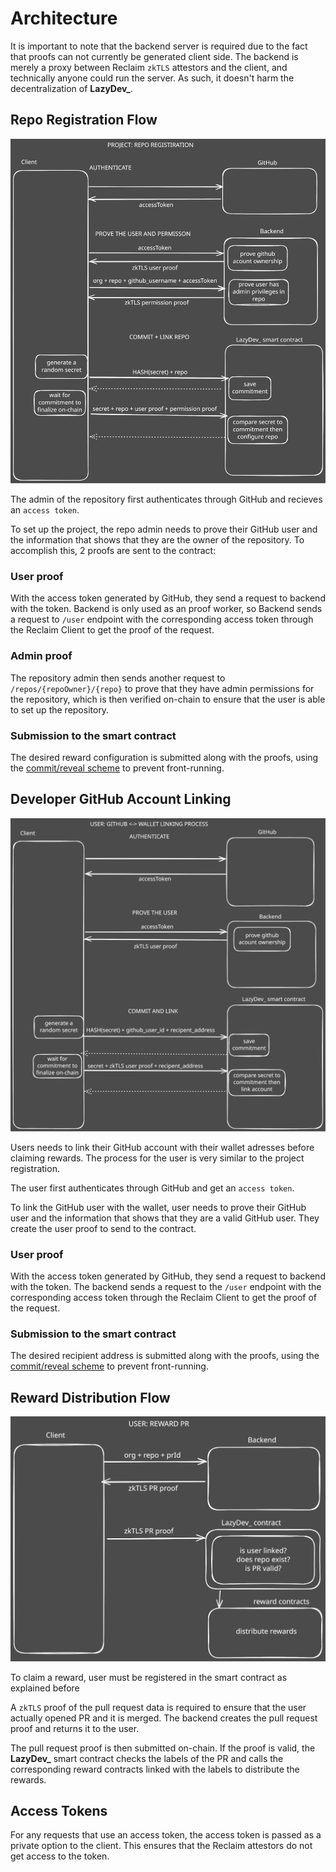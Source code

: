 # Architecture

It is important to note that the backend server is required due to the fact that proofs can not currently be generated client side. The backend is merely a proxy between Reclaim `zkTLS` attestors and the client, and technically anyone could run the server. As such, it doesn't harm the decentralization of **LazyDev_**.

## Repo Registration Flow

![Repo Registration Flow](static/reporegister.svg)

The admin of the repository first authenticates through GitHub and recieves an `access token`.

To set up the project, the repo admin needs to prove their GitHub user and the information that shows that they are the owner of the repository. To accomplish this, 2 proofs are sent to the contract:

### User proof

With the access token generated by GitHub, they send a request to backend with the token. Backend is only used as an proof worker, so Backend sends a request to `/user` endpoint with the corresponding access token through the Reclaim Client to get the proof of the request.

### Admin proof

The repository admin then sends another request to `/repos/{repoOwner}/{repo}` to prove that they have admin permissions for the repository, which is then verified on-chain to ensure that the user is able to set up the repository.

### Submission to the smart contract

The desired reward configuration is submitted along with the proofs, using the [commit/reveal scheme](./architecture/commit-reveal-scheme.md) to prevent front-running.

## Developer GitHub Account Linking

![GitHub User Account Linking Flow](static/usergithub.svg)

Users needs to link their GitHub account with their wallet adresses before claiming rewards. The process for the user is very similar to the project registration.

The user first authenticates through GitHub and get an `access token`.

To link the GitHub user with the wallet, user needs to prove their GitHub user and the information that shows that they are a valid GitHub user. They create the user proof to send to the contract.

### User proof

With the access token generated by GitHub, they send a request to backend with the token. The backend sends a request to the `/user` endpoint with the corresponding access token through the Reclaim Client to get the proof of the request.

### Submission to the smart contract

The desired recipient address is submitted along with the proofs, using the [commit/reveal scheme](./architecture/commit-reveal-scheme.md) to prevent front-running.

## Reward Distribution Flow

![Pr Reward Flow](static/prreward.svg)

To claim a reward, user must be registered in the smart contract as explained before

A `zkTLS` proof of the pull request data is required to ensure that the user actually opened PR and it is merged. The backend creates the pull request proof and returns it to the user.

The pull request proof is then submitted on-chain. If the proof is valid, the **LazyDev_** smart contract checks the labels of the PR and calls the corresponding reward contracts linked with the labels to distribute the rewards.

## Access Tokens

For any requests that use an access token, the access token is passed as a private option to the client. This ensures that the Reclaim attestors do not get access to the token.
